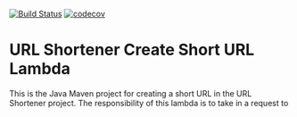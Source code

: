 [![Build Status](https://travis-ci.com/JamesCollerton/URL_Shortener_Create_Short_URL_Lambda.svg?branch=master)](https://travis-ci.com/JamesCollerton/URL_Shortener_Create_Short_URL_Lambda)
[![codecov](https://codecov.io/gh/JamesCollerton/URL_Shortener_Create_Short_URL_Lambda/branch/master/graph/badge.svg)](https://codecov.io/gh/JamesCollerton/URL_Shortener_Create_Short_URL_Lambda)

# URL Shortener Create Short URL Lambda

This is the Java Maven project for creating a short URL in the URL Shortener project. The responsibility of this lambda is to take in a request to 
